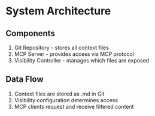 # System Architecture

## Components
1. Git Repository - stores all context files
2. MCP Server - provides access via MCP protocol
3. Visibility Controller - manages which files are exposed

## Data Flow
1. Context files are stored as .md in Git
2. Visibility configuration determines access
3. MCP clients request and receive filtered content
